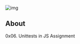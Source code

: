 ![img](https://assets.imaginablefutures.com/media/images/ALX_Logo.max-200x150.png)

## About

0x06. Unittests in JS Assignment
